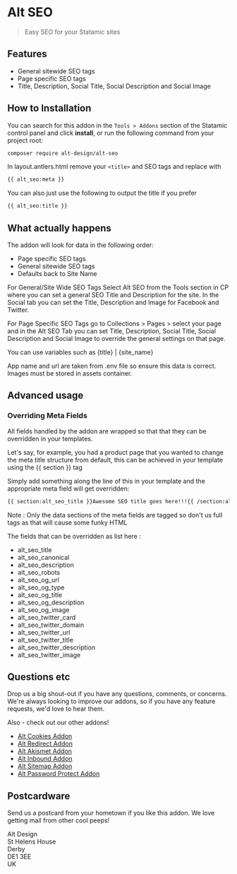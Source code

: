 # Alt SEO

> Easy SEO for your Statamic sites

## Features

- General sitewide SEO tags
- Page specific SEO tags
- Title, Description, Social Title, Social Description and Social Image


## How to Installation

You can search for this addon in the `Tools > Addons` section of the Statamic control panel and click **install**, or run the following command from your project root:

``` bash
composer require alt-design/alt-seo
```

In layout.antlers.html remove your `<title>` and SEO tags and replace with

``` bash
{{ alt_seo:meta }}
```

You can also just use the following to output the title if you prefer

``` bash
{{ alt_seo:title }}
```

## What actually happens

The addon will look for data in the following order:

- Page specific SEO tags
- General sitewide SEO tags
- Defaults back to Site Name

For General/Site Wide SEO Tags Select Alt SEO from the Tools section in CP where you can set a general SEO Title and Description for the site. In the Social tab you can set the Title, Description and Image for Facebook and Twitter.

For Page Specific SEO Tags go to Collections > Pages > select your page and in the Alt SEO Tab you can set Title, Description, Social Title, Social Description and Social Image to override the general settings on that page.

You can use variables such as {title} | {site_name}

App name and url are taken from .env file so ensure this data is correct. Images must be stored in assets container.

## Advanced usage

### Overriding Meta Fields

All fields handled by the addon are wrapped so that that they can be overridden in your templates.

Let's say, for example, you had a product page that you wanted to change the meta title structure from default, this can be achieved in your template using the {{ section }} tag

Simply add something along the line of this in your template and the appropriate meta field will get overridden:
``` bash
{{ section:alt_seo_title }}Awesome SEO title goes here!!!{{ /section:alt_seo_title }}
```

Note : Only the data sections of the meta fields are tagged so don't us full tags as that will cause some funky HTML

The fields that can be overridden as list here :

- alt_seo_title
- alt_seo_canonical
- alt_seo_description
- alt_seo_robots
- alt_seo_og_url
- alt_seo_og_type
- alt_seo_og_title
- alt_seo_og_description
- alt_seo_og_image
- alt_seo_twitter_card
- alt_seo_twitter_domain
- alt_seo_twitter_url
- alt_seo_twitter_title
- alt_seo_twitter_description
- alt_seo_twitter_image

## Questions etc

Drop us a big shout-out if you have any questions, comments, or concerns. We're always looking to improve our addons, so if you have any feature requests, we'd love to hear them.

Also - check out our other addons!
- [Alt Cookies Addon](https://github.com/alt-design/Alt-Cookies-Addon)
- [Alt Redirect Addon](https://github.com/alt-design/Alt-Redirect-Addon)
- [Alt Akismet Addon](https://github.com/alt-design/Alt-Akismet-Addon)
- [Alt Inbound Addon](https://github.com/alt-design/Alt-Inbound-Addon)
- [Alt Sitemap Addon](https://github.com/alt-design/Alt-Sitemap-Addon)
- [Alt Password Protect Addon](https://github.com/alt-design/Alt-Password-Protect-Addon)

## Postcardware

Send us a postcard from your hometown if you like this addon. We love getting mail from other cool peeps!

Alt Design  
St Helens House  
Derby  
DE1 3EE  
UK   
